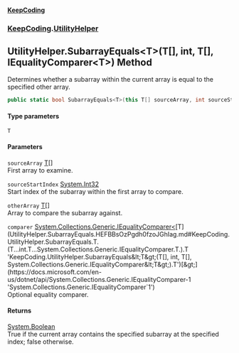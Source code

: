 #### [KeepCoding](index.md 'index')
### [KeepCoding](KeepCoding.md 'KeepCoding').[UtilityHelper](UtilityHelper.md 'KeepCoding.UtilityHelper')
## UtilityHelper.SubarrayEquals&lt;T&gt;(T[], int, T[], IEqualityComparer&lt;T&gt;) Method
Determines whether a subarray within the current array is equal to the specified other array.
```csharp
public static bool SubarrayEquals<T>(this T[] sourceArray, int sourceStartIndex, T[] otherArray, System.Collections.Generic.IEqualityComparer<T> comparer=null);
```
#### Type parameters
<a name='KeepCoding.UtilityHelper.SubarrayEquals.T.(T...int.T...System.Collections.Generic.IEqualityComparer.T.).T'></a>
`T`  
  
#### Parameters
<a name='KeepCoding.UtilityHelper.SubarrayEquals.T.(T...int.T...System.Collections.Generic.IEqualityComparer.T.).sourceArray'></a>
`sourceArray` [T](UtilityHelper.SubarrayEquals.HEFBBsOzPgdh0fzoJGhIag.md#KeepCoding.UtilityHelper.SubarrayEquals.T.(T...int.T...System.Collections.Generic.IEqualityComparer.T.).T 'KeepCoding.UtilityHelper.SubarrayEquals&lt;T&gt;(T[], int, T[], System.Collections.Generic.IEqualityComparer&lt;T&gt;).T')[[]](https://docs.microsoft.com/en-us/dotnet/api/System.Array 'System.Array')  
First array to examine.
  
<a name='KeepCoding.UtilityHelper.SubarrayEquals.T.(T...int.T...System.Collections.Generic.IEqualityComparer.T.).sourceStartIndex'></a>
`sourceStartIndex` [System.Int32](https://docs.microsoft.com/en-us/dotnet/api/System.Int32 'System.Int32')  
Start index of the subarray within the first array to compare.
  
<a name='KeepCoding.UtilityHelper.SubarrayEquals.T.(T...int.T...System.Collections.Generic.IEqualityComparer.T.).otherArray'></a>
`otherArray` [T](UtilityHelper.SubarrayEquals.HEFBBsOzPgdh0fzoJGhIag.md#KeepCoding.UtilityHelper.SubarrayEquals.T.(T...int.T...System.Collections.Generic.IEqualityComparer.T.).T 'KeepCoding.UtilityHelper.SubarrayEquals&lt;T&gt;(T[], int, T[], System.Collections.Generic.IEqualityComparer&lt;T&gt;).T')[[]](https://docs.microsoft.com/en-us/dotnet/api/System.Array 'System.Array')  
Array to compare the subarray against.
  
<a name='KeepCoding.UtilityHelper.SubarrayEquals.T.(T...int.T...System.Collections.Generic.IEqualityComparer.T.).comparer'></a>
`comparer` [System.Collections.Generic.IEqualityComparer&lt;](https://docs.microsoft.com/en-us/dotnet/api/System.Collections.Generic.IEqualityComparer-1 'System.Collections.Generic.IEqualityComparer`1')[T](UtilityHelper.SubarrayEquals.HEFBBsOzPgdh0fzoJGhIag.md#KeepCoding.UtilityHelper.SubarrayEquals.T.(T...int.T...System.Collections.Generic.IEqualityComparer.T.).T 'KeepCoding.UtilityHelper.SubarrayEquals&lt;T&gt;(T[], int, T[], System.Collections.Generic.IEqualityComparer&lt;T&gt;).T')[&gt;](https://docs.microsoft.com/en-us/dotnet/api/System.Collections.Generic.IEqualityComparer-1 'System.Collections.Generic.IEqualityComparer`1')  
Optional equality comparer.
  
#### Returns
[System.Boolean](https://docs.microsoft.com/en-us/dotnet/api/System.Boolean 'System.Boolean')  
True if the current array contains the specified subarray at the specified index; false otherwise.
